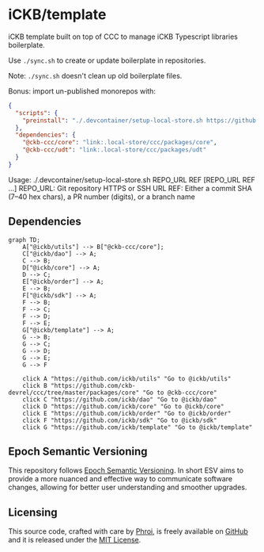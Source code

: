 # iCKB/template

iCKB template built on top of CCC to manage iCKB Typescript libraries boilerplate.

Use `./sync.sh` to create or update boilerplate in repositories.

Note: `./sync.sh` doesn't clean up old boilerplate files.

Bonus: import un-published monorepos with:

```json
{
  "scripts": {
    "preinstall": "./.devcontainer/setup-local-store.sh https://github.com/ckb-devrel/ccc.git 9d016b7c0d349f16162e9387532448c81d879f87",
  },
  "dependencies": {
    "@ckb-ccc/core": "link:.local-store/ccc/packages/core",
    "@ckb-ccc/udt": "link:.local-store/ccc/packages/udt"
  }
}
```

Usage: ./.devcontainer/setup-local-store.sh REPO_URL REF [REPO_URL REF …]
  REPO_URL: Git repository HTTPS or SSH URL
  REF:      Either a commit SHA (7–40 hex chars), a PR number (digits), or a branch name

## Dependencies

```mermaid
graph TD;
    A["@ickb/utils"] --> B["@ckb-ccc/core"];
    C["@ickb/dao"] --> A;
    C --> B;
    D["@ickb/core"] --> A;
    D --> C;
    E["@ickb/order"] --> A;
    E --> B;
    F["@ickb/sdk"] --> A;
    F --> B;
    F --> C;
    F --> D;
    F --> E;
    G["@ickb/template"] --> A;
    G --> B;
    G --> C;
    G --> D;
    G --> E;
    G --> F

    click A "https://github.com/ickb/utils" "Go to @ickb/utils"
    click B "https://github.com/ckb-devrel/ccc/tree/master/packages/core" "Go to @ckb-ccc/core"
    click C "https://github.com/ickb/dao" "Go to @ickb/dao"
    click D "https://github.com/ickb/core" "Go to @ickb/core"
    click E "https://github.com/ickb/order" "Go to @ickb/order"
    click F "https://github.com/ickb/sdk" "Go to @ickb/sdk"
    click G "https://github.com/ickb/template" "Go to @ickb/template"
```

## Epoch Semantic Versioning

This repository follows [Epoch Semantic Versioning](https://antfu.me/posts/epoch-semver). In short ESV aims to provide a more nuanced and effective way to communicate software changes, allowing for better user understanding and smoother upgrades.

## Licensing

This source code, crafted with care by [Phroi](https://phroi.com/), is freely available on [GitHub](https://github.com/ickb/template) and it is released under the [MIT License](./LICENSE).
